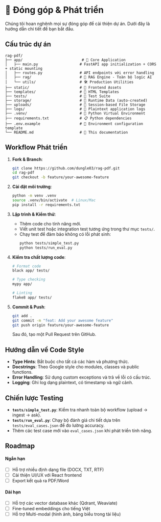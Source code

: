 # 🔧 Đóng góp & Phát triển

Chúng tôi hoan nghênh mọi sự đóng góp để cải thiện dự án. Dưới đây là hướng dẫn chi tiết để bạn bắt đầu.

## Cấu trúc dự án

```
rag-pdf/
├── app/                           # 🚀 Core Application
│   ├── main.py                   # FastAPI app initialization + CORS + static mounting
│   ├── routes.py                 # API endpoints với error handling
│   ├── rag/                      # 🧠 RAG Engine - Toàn bộ logic AI
│   └── utils/                    # 🛠️ Production Utilities
├── static/                       # 🎨 Frontend Assets
├── templates/                    # 📄 HTML Templates
├── tests/                        # 🧪 Test Suite
├── storage/                      # 💾 Runtime Data (auto-created)
├── uploads/                      # 📁 Session-based File Storage
├── logs/                         # 📁 Plaintext application logs
├── .venv/                        # 🐍 Python Virtual Environment
├── requirements.txt              # 📋 Python dependencies
├── .env.example                  # 📝 Environment configuration template
└── README.md                     # 📖 This documentation
```

## Workflow Phát triển

1.  **Fork & Branch**:
    ```bash
    git clone https://github.com/dungle03/rag-pdf.git
    cd rag-pdf
    git checkout -b feature/your-awesome-feature
    ```

2.  **Cài đặt môi trường**:
    ```bash
    python -m venv .venv
    source .venv/bin/activate  # Linux/Mac
    pip install -r requirements.txt
    ```

3.  **Lập trình & Kiểm thử**:
    - Thêm code cho tính năng mới.
    - Viết unit test hoặc integration test tương ứng trong thư mục `tests/`.
    - Chạy test để đảm bảo không có lỗi phát sinh:
      ```bash
      python tests/simple_test.py
      python tests/run_eval.py
      ```

4.  **Kiểm tra chất lượng code**:
    ```bash
    # Format code
    black app/ tests/
    
    # Type checking
    mypy app/
    
    # Linting
    flake8 app/ tests/
    ```

5.  **Commit & Push**:
    ```bash
    git add .
    git commit -m "feat: Add your awesome feature"
    git push origin feature/your-awesome-feature
    ```
    Sau đó, tạo một Pull Request trên GitHub.

## Hướng dẫn về Code Style

- **Type Hints**: Bắt buộc cho tất cả các hàm và phương thức.
- **Docstrings**: Theo Google style cho modules, classes và public functions.
- **Error Handling**: Sử dụng custom exceptions và trả về lỗi có cấu trúc.
- **Logging**: Ghi log dạng plaintext, có timestamp và ngữ cảnh.

## Chiến lược Testing

- **`tests/simple_test.py`**: Kiểm tra nhanh toàn bộ workflow (upload -> ingest -> ask).
- **`tests/run_eval.py`**: Chạy bộ đánh giá chi tiết dựa trên `tests/eval_cases.json` để đo lường accuracy.
- Thêm các test case mới vào `eval_cases.json` khi phát triển tính năng.

## Roadmap

#### Ngắn hạn
- [ ] Hỗ trợ nhiều định dạng file (DOCX, TXT, RTF)
- [ ] Cải thiện UI/UX với React frontend
- [ ] Export kết quả ra PDF/Word

#### Dài hạn
- [ ] Hỗ trợ các vector database khác (Qdrant, Weaviate)
- [ ] Fine-tuned embeddings cho tiếng Việt
- [ ] Hỗ trợ Multi-modal (hình ảnh, bảng biểu trong tài liệu)
